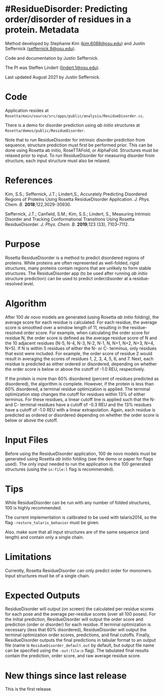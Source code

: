#ResidueDisorder: Predicting order/disorder of residues in a protein.
Metadata
========
Method developed by Stephanie Kim (kim.6088@osu.edu) and Justin Seffernick (seffernick.9@osu.edu).

Code and documentation by Justin Seffernick.

The PI was Steffen Lindert (lindert.1@osu.edu).

Last updated August 2021 by Justin Seffernick. 

Code
====

Application resides at `Rosetta/main/source/src/apps/public/analysis/ResidueDisorder.cc`.

There is a demo for disorder prediction using _ab initio_ structures at `Rosetta/demos/public/ResidueDisorder`.

Note that to run ResidueDisorder for intrinsic disorder prediction from sequence, structure prediction must first be performed prior. This can be done using Rosetta ab initio, RoseTTAFold, or AlphaFold. Structures must be relaxed prior to input. To run ResidueDisorder for measuring disorder from structure, each input structure must also be relaxed.

References
==========
Kim, S.S.; Seffernick, J.T.; Lindert,S., Accurately Predicting Disordered Regions of Proteins Using Rosetta ResidueDisorder Application. _J. Phys. Chem. B._ **2018**;122,3029-30930.

Seffernick, J.T.; Canfield, S.M.; Kim, S.S.; Lindert, S., Measuring Intrinsic Disorder and Tracking Conformational Transitions Using Rosetta ResidueDisorder. _J. Phys. Chem. B._ **2019**;123 (33), 7103–7112.

Purpose
=======

Rosetta ResidueDisorder is a method to predict disordered regions of proteins. While proteins are often represented as well-folded, rigid structures, many proteins contain regions that are unlikely to form stable structures. The ResidueDisorder app (to be used after running _ab initio_ structure prediction) can be used to predict order/disorder at a residue-resolved level.

Algorithm
=========

After 100 _de novo_ models are generated (using Rosetta _ab initio_ folding), the average score for each residue is calculated. For each residue, the average score is smoothed over a window length of 11, resulting in the residue-resolved order score. For example, when calculating the order score for residue N, the order score is defined as the average residue score of N and the 10 adjacent residues (N-5, N-4, N-3, N-2, N-1, N, N+1, N+2, N+3, N+4, N+5). If N is within 5 residues of either the N- or C- terminus, only residues that exist were included. For example, the order score of residue 2 would result in averaging the scores of residues 1, 2, 3, 4, 5, 6, and 7. Next, each residue is predicted as either ordered or disordered, depending on whether the order score is below or above the cutoff of -1.0 REU, respectively.

If the protein is more than 60% disordered (percent of residues predicted as disordered), the algorithm is complete. However, if the protein is less than 60% disordered, a terminal residue optimization is applied. The terminal optimization step changes the cutoff for residues within 13% of either terminus. For these residues, a linear cutoff line is applied such that the N- and C- terminal residues have a cutoff of -0.3 REU and the 13% residues have a cutoff of -1.0 REU with a linear extrapolation. Again, each residue is predicted as ordered or disordered depending on whether the order score is below or above the cutoff.

Input Files
===========

Before using the ResidueDisorder application, 100 de novo models must be generated using Rosetta _ab initio_ folding (see the demo or paper for flags used). The only input needed to run the application is the 100 generated structures (using the `in:file:l` flag is recommended).

Tips
====

While ResidueDisorder can be run with any number of folded structures, 100 is highly recommended. 

The current implementation is calibrated to be used with talaris2014, so the flag `-restore_talaris_behavior` must be given.

Also, make sure that all input structures are of the same sequence (and length) and contain only a single chain.

Limitations
===========

Currently, Rosetta ResidueDisorder can only predict order for monomers. Input structures must be of a single chain.

Expected Outputs
================

ResidueDisorder will output (on screen) the calculated per-residue scores for each pose and the average per-residue scores (over all 100 poses). For the initial prediction, ResidueDisorder will output the order score and prediction (order or disorder) for each residue. If terminal optimization is necessary (less that 60% disordered), ResidueDisorder will output the terminal optimization order scores, predictions, and final cutoffs. Finally, ResidueDisorder outputs the final predictions in tabular format to an output file (name is `ResidueDisorder_default.out` by default, but output file name can be specified using the `-out:file:o` flag). The tabulated final results contain the prediction, order score, and raw average residue score.

New things since last release
=============================

This is the first release.


